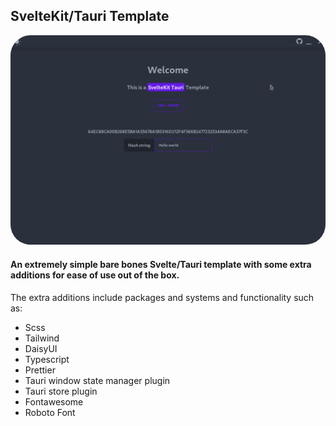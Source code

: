 ## SvelteKit/Tauri Template

<div align="center">
<img src="https://raw.githubusercontent.com/Fractal-Tess/SvelteKit-Tauri/main/static/app.png" width="580" style="border-radius:2rem"/>
</div>
</div>

#### An extremely simple bare bones Svelte/Tauri template with some extra additions for ease of use out of the box.

The extra additions include packages and systems and functionality such as:

- Scss
- Tailwind
- DaisyUI
- Typescript
- Prettier
- Tauri window state manager plugin
- Tauri store plugin
- Fontawesome
- Roboto Font
